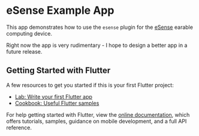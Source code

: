 # eSense Example App

This app demonstrates how to use the `esense` plugin for the [eSense](http://www.esense.io) earable computing device.

Right now the app is very rudimentary - I hope to design a better app in a future release.

## Getting Started with Flutter

A few resources to get you started if this is your first Flutter project:

- [Lab: Write your first Flutter app](https://flutter.dev/docs/get-started/codelab)
- [Cookbook: Useful Flutter samples](https://flutter.dev/docs/cookbook)

For help getting started with Flutter, view the
[online documentation](https://flutter.dev/docs), which offers tutorials,
samples, guidance on mobile development, and a full API reference.

